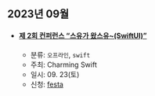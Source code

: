 ## 2023년 09월
- #### **[제 2회 컨퍼런스 “스유가 왔스유~(SwiftUI)”](https://festa.io/events/3898)**

  - 분류: `오프라인`, `swift`
  - 주최: Charming Swift
  - 일시: 09. 23(토)
  - 신청: [festa](https://festa.io/events/3898)
